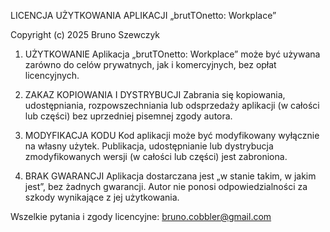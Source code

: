 LICENCJA UŻYTKOWANIA APLIKACJI „brutTOnetto: Workplace”

Copyright (c) 2025 Bruno Szewczyk

1. UŻYTKOWANIE
Aplikacja „brutTOnetto: Workplace” może być używana zarówno do celów prywatnych, jak i komercyjnych, bez opłat licencyjnych.

2. ZAKAZ KOPIOWANIA I DYSTRYBUCJI
Zabrania się kopiowania, udostępniania, rozpowszechniania lub odsprzedaży aplikacji (w całości lub części) bez uprzedniej pisemnej zgody autora.

3. MODYFIKACJA KODU
Kod aplikacji może być modyfikowany wyłącznie na własny użytek. Publikacja, udostępnianie lub dystrybucja zmodyfikowanych wersji (w całości lub części) jest zabroniona.

4. BRAK GWARANCJI
Aplikacja dostarczana jest „w stanie takim, w jakim jest”, bez żadnych gwarancji. Autor nie ponosi odpowiedzialności za szkody wynikające z jej użytkowania.

Wszelkie pytania i zgody licencyjne: bruno.cobbler@gmail.com


